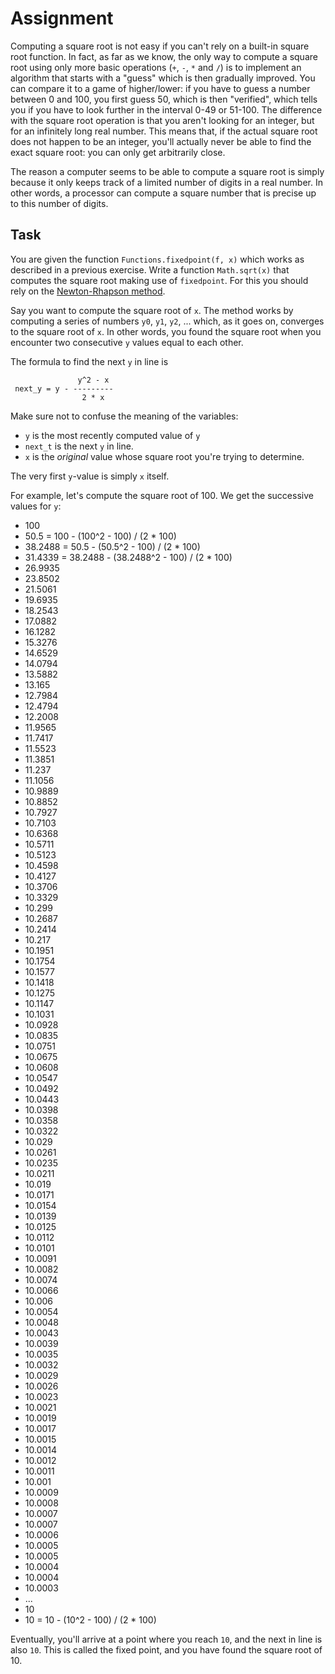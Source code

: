 # Assignment

Computing a square root is not easy if you can't rely on a built-in
square root function. In fact, as far as we know, the only way
to compute a square root using only more basic operations (`+`, `-`, `*` and `/`)
is to implement an algorithm that starts with a "guess"
which is then gradually improved. You can compare it to a game of higher/lower:
if you have to guess a number between 0 and 100, you first guess 50, which
is then "verified", which tells you if you have to look further
in the interval 0-49 or 51-100. The difference with the square root operation
is that you aren't looking for an integer, but for an infinitely long real number.
This means that, if the actual square root does not happen to be an integer, you'll actually
never be able to find the exact square root: you can only get arbitrarily close.

The reason a computer seems to be able to compute a square root is simply
because it only keeps track of a limited number of digits in a real number.
In other words, a processor can compute a square number that is precise up to this
number of digits.

## Task

You are given the function `Functions.fixedpoint(f, x)` which works as described in a previous exercise.
Write a function `Math.sqrt(x)` that computes the square root making use of `fixedpoint`.
For this you should rely on the [Newton-Rhapson method](https://en.wikipedia.org/wiki/Newton%27s_method).

Say you want to compute the square root of `x`. The method works by computing a series
of numbers `y0`, `y1`, `y2`, ... which, as it goes on, converges to the square root of `x`.
In other words, you found the square root when you encounter two consecutive `y` values equal to each other.

The formula to find the next `y` in line is

```text
               y^2 - x
 next_y = y - ---------
                2 * x
```

Make sure not to confuse the meaning of the variables:

* `y` is the most recently computed value of `y`
* `next_t` is the next `y` in line.
* `x` is the *original* value whose square root you're trying to determine.

The very first `y`-value is simply `x` itself.

For example, let's compute the square root of 100.
We get the successive values for `y`:

* 100
* 50.5 = 100 - (100^2 - 100) / (2 * 100)
* 38.2488 = 50.5 - (50.5^2 - 100) / (2 * 100)
* 31.4339 = 38.2488 - (38.2488^2 - 100) / (2 * 100)
* 26.9935
* 23.8502
* 21.5061
* 19.6935
* 18.2543
* 17.0882
* 16.1282
* 15.3276
* 14.6529
* 14.0794
* 13.5882
* 13.165
* 12.7984
* 12.4794
* 12.2008
* 11.9565
* 11.7417
* 11.5523
* 11.3851
* 11.237
* 11.1056
* 10.9889
* 10.8852
* 10.7927
* 10.7103
* 10.6368
* 10.5711
* 10.5123
* 10.4598
* 10.4127
* 10.3706
* 10.3329
* 10.299
* 10.2687
* 10.2414
* 10.217
* 10.1951
* 10.1754
* 10.1577
* 10.1418
* 10.1275
* 10.1147
* 10.1031
* 10.0928
* 10.0835
* 10.0751
* 10.0675
* 10.0608
* 10.0547
* 10.0492
* 10.0443
* 10.0398
* 10.0358
* 10.0322
* 10.029
* 10.0261
* 10.0235
* 10.0211
* 10.019
* 10.0171
* 10.0154
* 10.0139
* 10.0125
* 10.0112
* 10.0101
* 10.0091
* 10.0082
* 10.0074
* 10.0066
* 10.006
* 10.0054
* 10.0048
* 10.0043
* 10.0039
* 10.0035
* 10.0032
* 10.0029
* 10.0026
* 10.0023
* 10.0021
* 10.0019
* 10.0017
* 10.0015
* 10.0014
* 10.0012
* 10.0011
* 10.001
* 10.0009
* 10.0008
* 10.0007
* 10.0007
* 10.0006
* 10.0005
* 10.0005
* 10.0004
* 10.0004
* 10.0003
* ...
* 10
* 10 = 10 - (10^2 - 100) / (2 * 100)

Eventually, you'll arrive at a point where you reach `10`, and the next in line is also `10`. This is called the fixed point,
and you have found the square root of 10.
